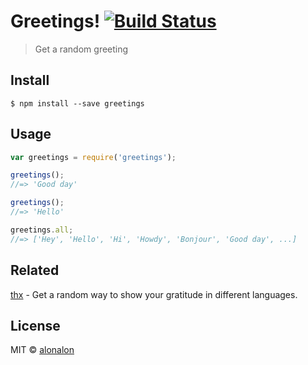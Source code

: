 # Greetings! [![Build Status](https://travis-ci.org/alonalon/greetings.svg?branch=master)](https://travis-ci.org/alonalon/greetings)

> Get a random greeting


## Install

```
$ npm install --save greetings
```


## Usage

```js
var greetings = require('greetings');

greetings();
//=> 'Good day'

greetings();
//=> 'Hello'

greetings.all;
//=> ['Hey', 'Hello', 'Hi', 'Howdy', 'Bonjour', 'Good day', ...]
```


## Related
[thx](https://github.com/gillstrom/thx) - Get a random way to show your gratitude in different languages.
## License

MIT © [alonalon](http://github.com/alonalon)
